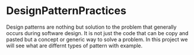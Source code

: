 # DesignPatternPractices
Design patterns are nothing but solution to the problem that generally occurs during software design. It is not just the code that can be copy and pasted but a concept or generic way to solve a problem.
In this project we will see what are differnt types of pattern with example.
